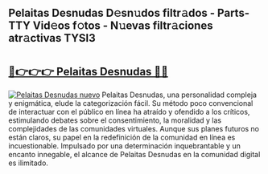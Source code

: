 ## Pelaitas Desnudas D𝚎sn𝚞dos filtr𝚊dos - Parts-TTY Vid𝚎os f𝚘tos - N𝚞evas filtr𝚊ciones atr𝚊ctivas TYSI3

# <h2><a href="http://mb7p4m.tromn.icu/?c=Pelaitas+Desnudas">🔗👉👉👉 Pelaitas Desnudas 🔗🔗</a></h2>

[![Pelaitas Desnudas nuevo](https://i.imgur.com/pEAQMta.gif)](http://mb7p4m.tromn.icu/?c=Pelaitas+Desnudas)
Pelaitas Desnudas, una personalidad compleja y enigmática, elude la categorización fácil. Su método poco convencional de interactuar con el público en línea ha atraído y ofendido a los críticos, estimulando debates sobre el consentimiento, la moralidad y las complejidades de las comunidades virtuales. Aunque sus planes futuros no están claros, su papel en la redefinición de la comunidad en línea es incuestionable. Impulsado por una determinación inquebrantable y un encanto innegable, el alcance de Pelaitas Desnudas en la comunidad digital es ilimitado.
